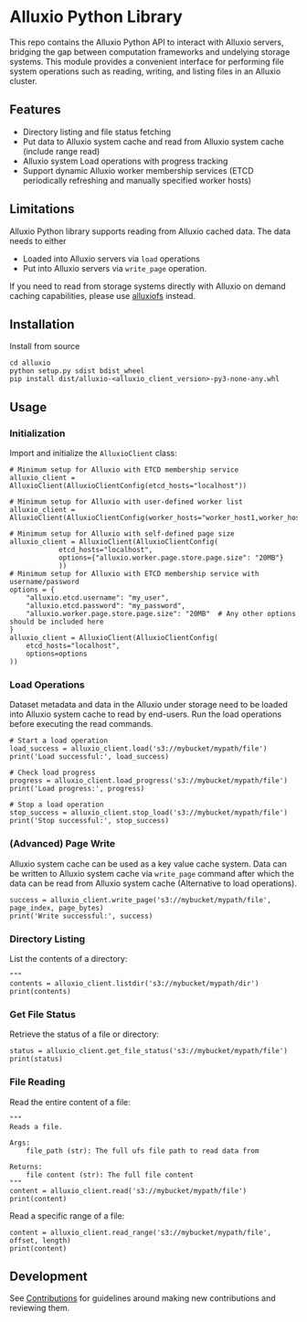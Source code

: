 # Alluxio Python Library

This repo contains the Alluxio Python API to interact with Alluxio servers, bridging the gap between computation frameworks and undelying storage systems. This module provides a convenient interface for performing file system operations such as reading, writing, and listing files in an Alluxio cluster.

## Features

- Directory listing and file status fetching
- Put data to Alluxio system cache and read from Alluxio system cache (include range read)
- Alluxio system Load operations with progress tracking
- Support dynamic Alluxio worker membership services (ETCD periodically refreshing and manually specified worker hosts)

## Limitations

Alluxio Python library supports reading from Alluxio cached data.
The data needs to either
- Loaded into Alluxio servers via `load` operations
- Put into Alluxio servers via `write_page` operation.

If you need to read from storage systems directly with Alluxio on demand caching capabilities,
please use [alluxiofs](https://github.com/fsspec/alluxiofs) instead.

## Installation

Install from source
```
cd alluxio
python setup.py sdist bdist_wheel
pip install dist/alluxio-<alluxio_client_version>-py3-none-any.whl
```

## Usage

### Initialization
Import and initialize the `AlluxioClient` class:
```
# Minimum setup for Alluxio with ETCD membership service
alluxio_client = AlluxioClient(AlluxioClientConfig(etcd_hosts="localhost"))

# Minimum setup for Alluxio with user-defined worker list
alluxio_client = AlluxioClient(AlluxioClientConfig(worker_hosts="worker_host1,worker_host2"))

# Minimum setup for Alluxio with self-defined page size
alluxio_client = AlluxioClient(AlluxioClientConfig(
            etcd_hosts="localhost",
            options={"alluxio.worker.page.store.page.size": "20MB"}
            ))
# Minimum setup for Alluxio with ETCD membership service with username/password
options = {
    "alluxio.etcd.username": "my_user",
    "alluxio.etcd.password": "my_password",
    "alluxio.worker.page.store.page.size": "20MB"  # Any other options should be included here
}
alluxio_client = AlluxioClient(AlluxioClientConfig(
    etcd_hosts="localhost",
    options=options
))
```

### Load Operations
Dataset metadata and data in the Alluxio under storage need to be loaded into Alluxio system cache
to read by end-users. Run the load operations before executing the read commands.
```
# Start a load operation
load_success = alluxio_client.load('s3://mybucket/mypath/file')
print('Load successful:', load_success)

# Check load progress
progress = alluxio_client.load_progress('s3://mybucket/mypath/file')
print('Load progress:', progress)

# Stop a load operation
stop_success = alluxio_client.stop_load('s3://mybucket/mypath/file')
print('Stop successful:', stop_success)
```

### (Advanced) Page Write
Alluxio system cache can be used as a key value cache system.
Data can be written to Alluxio system cache via `write_page` command
after which the data can be read from Alluxio system cache (Alternative to load operations).

```
success = alluxio_client.write_page('s3://mybucket/mypath/file', page_index, page_bytes)
print('Write successful:', success)
```

### Directory Listing
List the contents of a directory:
```
"""
contents = alluxio_client.listdir('s3://mybucket/mypath/dir')
print(contents)
```

### Get File Status
Retrieve the status of a file or directory:
```
status = alluxio_client.get_file_status('s3://mybucket/mypath/file')
print(status)
```

### File Reading
Read the entire content of a file:
```
"""
Reads a file.

Args:
    file_path (str): The full ufs file path to read data from

Returns:
    file content (str): The full file content
"""
content = alluxio_client.read('s3://mybucket/mypath/file')
print(content)
```
Read a specific range of a file:
```
content = alluxio_client.read_range('s3://mybucket/mypath/file', offset, length)
print(content)
```

## Development

See [Contributions](CONTRIBUTING.md) for guidelines around making new contributions and reviewing them.
